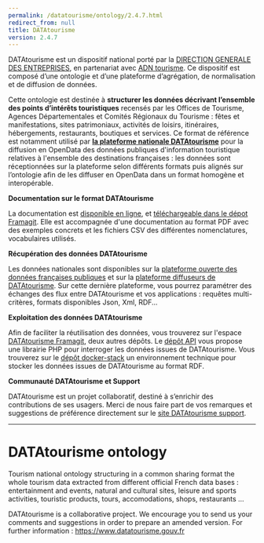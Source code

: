 ```yaml
---
permalink: /datatourisme/ontology/2.4.7.html
redirect_from: null
title: DATAtourisme
version: 2.4.7
---
```


DATAtourisme est un dispositif national porté par la [DIRECTION GENERALE DES ENTREPRISES](https://www.entreprises.gouv.fr/fr/la-direction-generale-des-entreprises-dge), en partenariat avec [ADN tourisme](https://www.adn-tourisme.fr/). Ce dispositif est composé d’une ontologie et d’une plateforme d’agrégation, de normalisation et de diffusion de données.

Cette ontologie est destinée à **structurer les données décrivant l’ensemble des points d’intérêts touristiques** recensés par les Offices de Tourisme, Agences Départementales et Comités Régionaux du Tourisme : fêtes et manifestations, sites patrimoniaux, activités de loisirs, itinéraires, hébergements, restaurants, boutiques et services. Ce format de référence est notamment utilisé par [**la plateforme nationale DATAtourisme**](https://www.datatourisme.gouv.fr/) pour la diffusion en OpenData des données publiques d'information touristique relatives à l'ensemble des destinations françaises : les données sont réceptionnées sur la plateforme selon différents formats puis alignés sur l’ontologie afin de les diffuser en OpenData dans un format homogène et interopérable.

**Documentation sur le format DATAtourisme**

La documentation est [disponible en ligne](https://www.datatourisme.gouv.fr/ontology/core/), et [téléchargeable dans le dépot Framagit](https://framagit.org/datatourisme/ontology/). Elle est accompagnée d'une documentation au format PDF avec des exemples concrets et les fichiers CSV des différentes nomenclatures, vocabulaires utilisés.

**Récupération des données DATAtourisme**

Les données nationales sont disponibles sur la [plateforme ouverte des données françaises publiques](https://www.data.gouv.fr/fr/datasets/datatourisme-la-base-nationale-des-donnees-du-tourisme-en-open-data/) et sur la [plateforme diffuseurs de DATAtourisme](https://diffuseur.datatourisme.gouv.fr/fr/login). Sur cette dernière plateforme, vous pourrez paramétrer des échanges des flux entre DATAtourisme et vos applications : requêtes multi-critères, formats disponibles Json, Xml, RDF... 

**Exploitation des données DATAtourisme**

Afin de faciliter la réutilisation des données, vous trouverez sur l'espace [DATAtourisme Framagit](https://framagit.org/datatourisme), deux autres dépôts. Le [dépôt API](https://framagit.org/datatourisme/api) vous propose une librairie PHP pour interroger les données issues de DATAtourisme. Vous trouverez sur le [dépôt docker-stack](https://framagit.org/datatourisme/docker-stack) un environnement technique pour stocker les données issues de DATAtourisme au format RDF.

**Communauté DATAtourisme et Support**

DATAtourisme est un projet collaboratif, destiné à s’enrichir des contributions de ses usagers. Merci de nous faire part de vos remarques et suggestions de préférence directement sur le [site DATAtourisme support](https://support.datatourisme.gouv.fr/).

---------------------------
# DATAtourisme ontology
Tourism national ontology structuring in a common sharing format the whole tourism data extracted from different official French data bases : entertainment and events, natural and cultural sites, leisure and sports activities, touristic products, tours, accomodations, shops, restaurants …

DATAtourisme is a collaborative project. We encourage you to send us your comments and suggestions in order to prepare an amended version. For further information : https://www.datatourisme.gouv.fr